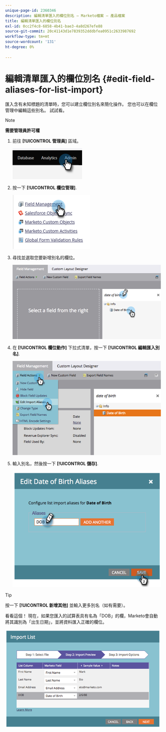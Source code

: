 ```yaml
---
unique-page-id: 2360346
description: 編輯清單匯入的欄位別名 — Marketo檔案 — 產品檔案
title: 編輯清單匯入的欄位別名
exl-id: 0cc2f4c8-6858-4b41-bae3-4a8d267efe88
source-git-commit: 20c41143d1e7839352dddbfea0951c2633987692
workflow-type: tm+mt
source-wordcount: '131'
ht-degree: 0%

---
```


# 編輯清單匯入的欄位別名 {#edit-field-aliases-for-list-import}

匯入含有未知標題的清單時，您可以建立欄位別名來簡化操作。 您也可以在欄位管理中編輯這些別名。 試試看。

>[!NOTE]
>
>**需要管理員許可權**

1. 前往 **[!UICONTROL 管理員]** 區域。

   ![](assets/edit-field-aliases-for-list-import-1.png)

1. 按一下 **[!UICONTROL 欄位管理]**.

   ![](assets/edit-field-aliases-for-list-import-2.png)

1. 尋找並選取您要新增別名的欄位。

   ![](assets/edit-field-aliases-for-list-import-3.png)

1. 在 **[!UICONTROL 欄位動作]** 下拉式清單，按一下 **[!UICONTROL 編輯匯入別名]**.

   ![](assets/edit-field-aliases-for-list-import-4.png)

1. 輸入別名，然後按一下 **[!UICONTROL 儲存]**.

   ![](assets/edit-field-aliases-for-list-import-5.png)

>[!TIP]
>
>按一下 **[!UICONTROL 新增其他]** 並輸入更多別名（如有需要）。

看看這個！ 現在，如果您匯入的試算表具有名為「DOB」的欄，Marketo會自動將其識別為「出生日期」，並將資料匯入正確的欄位。

![](assets/edit-field-aliases-for-list-import-6.png)
